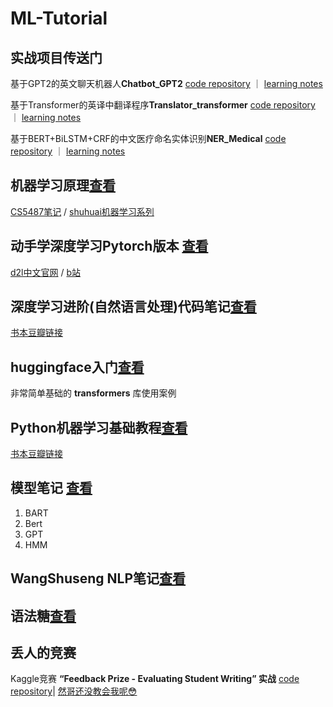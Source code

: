 # ML-Tutorial
## 实战项目传送门
基于GPT2的英文聊天机器人**Chatbot_GPT2** [code repository](https://github.com/chenjunyi1999/ChatBot_GPT2) ｜ [learning notes](https://github.com/chenjunyi1999/ML-Tutorial/tree/main/Code_Notes/ChatBot-GPT2%E9%A1%B9%E7%9B%AE%E7%AC%94%E8%AE%B0)

基于Transformer的英译中翻译程序**Translator_transformer** [code repository](https://github.com/chenjunyi1999/Translator_transformer) ｜ [learning notes](https://github.com/chenjunyi1999/ML-Tutorial/tree/main/Code_Notes/Translator-transformer)

基于BERT+BiLSTM+CRF的中文医疗命名实体识别**NER_Medical** [code repository](https://github.com/chenjunyi1999/NER_Medical) ｜ [learning notes](https://github.com/chenjunyi1999/ML-Tutorial/tree/main/Code_Notes/NER_Medical%E9%A1%B9%E7%9B%AE%E7%AC%94%E8%AE%B0)

## 机器学习原理[查看](https://github.com/chenjunyi1999/ML-Tutorial/tree/main/%E6%9C%BA%E5%99%A8%E5%AD%A6%E4%B9%A0%E5%8E%9F%E7%90%86)
[CS5487笔记](https://github.com/chenjunyi1999/ML-Tutorial/tree/main/%E6%9C%BA%E5%99%A8%E5%AD%A6%E4%B9%A0%E5%8E%9F%E7%90%86/CS5487)
 / [shuhuai机器学习系列](https://github.com/chenjunyi1999/ML-Tutorial/tree/main/%E6%9C%BA%E5%99%A8%E5%AD%A6%E4%B9%A0%E5%8E%9F%E7%90%86/shuhuai%E6%9C%BA%E5%99%A8%E5%AD%A6%E4%B9%A0%E7%B3%BB%E5%88%97)

## 动手学深度学习Pytorch版本 [查看](https://github.com/chenjunyi1999/ML-Tutorial/tree/main/d2l(Pytorch))
[d2l中文官网](https://zh-v2.d2l.ai/index.html)
/ [b站](https://space.bilibili.com/1567748478)

## 深度学习进阶(自然语言处理)代码笔记[查看](https://github.com/chenjunyi1999/ML-Tutorial/tree/main/deep-learning-from-scratch-2)
[书本豆瓣链接](https://book.douban.com/subject/35225413/)

## huggingface入门[查看](https://github.com/chenjunyi1999/ML-Tutorial/tree/main/huggingface%E5%85%A5%E9%97%A8)
非常简单基础的 **transformers** 库使用案例

## Python机器学习基础教程[查看](https://github.com/chenjunyi1999/ML-Tutorial/tree/main/python%E6%9C%BA%E5%99%A8%E5%AD%A6%E4%B9%A0%E5%9F%BA%E7%A1%80%E6%95%99%E7%A8%8B)
[书本豆瓣链接](https://book.douban.com/subject/30147778/)

## 模型笔记 [查看](https://github.com/chenjunyi1999/ML-Tutorial/tree/main/%E6%A8%A1%E5%9E%8B%E7%AC%94%E8%AE%B0)
1. BART
2. Bert
3. GPT
4. HMM

## WangShuseng NLP笔记[查看](https://github.com/chenjunyi1999/ML-Tutorial/blob/main/Wang%20Shusen%20NLP%E6%95%99%E5%AD%A6%EF%BC%88keras%EF%BC%89.pdf)

## 语法糖[查看](https://github.com/chenjunyi1999/ML-Tutorial/blob/main/sugar.md)

## 丢人的竞赛
Kaggle竞赛 **“Feedback Prize - Evaluating Student Writing” 实战** [code repository](https://github.com/chenjunyi1999/Kaggle-Feedback-Prize)| [然哥还没教会我呢😳](https://github.com/chenjunyi1999/Kaggle-Feedback-Prize)
